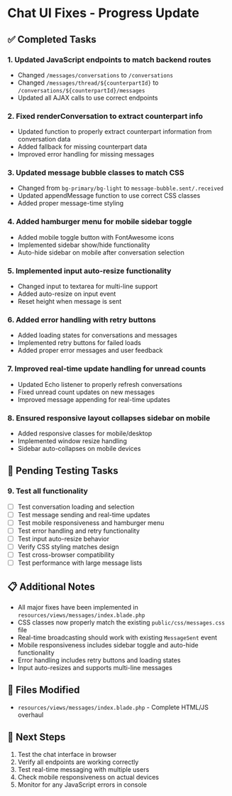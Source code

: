 # Chat UI Fixes - Progress Update

## ✅ Completed Tasks

### 1. Updated JavaScript endpoints to match backend routes
- Changed `/messages/conversations` to `/conversations`
- Changed `/messages/thread/${counterpartId}` to `/conversations/${counterpartId}/messages`
- Updated all AJAX calls to use correct endpoints

### 2. Fixed renderConversation to extract counterpart info
- Updated function to properly extract counterpart information from conversation data
- Added fallback for missing counterpart data
- Improved error handling for missing messages

### 3. Updated message bubble classes to match CSS
- Changed from `bg-primary/bg-light` to `message-bubble.sent/.received`
- Updated appendMessage function to use correct CSS classes
- Added proper message-time styling

### 4. Added hamburger menu for mobile sidebar toggle
- Added mobile toggle button with FontAwesome icons
- Implemented sidebar show/hide functionality
- Auto-hide sidebar on mobile after conversation selection

### 5. Implemented input auto-resize functionality
- Changed input to textarea for multi-line support
- Added auto-resize on input event
- Reset height when message is sent

### 6. Added error handling with retry buttons
- Added loading states for conversations and messages
- Implemented retry buttons for failed loads
- Added proper error messages and user feedback

### 7. Improved real-time update handling for unread counts
- Updated Echo listener to properly refresh conversations
- Fixed unread count updates on new messages
- Improved message appending for real-time updates

### 8. Ensured responsive layout collapses sidebar on mobile
- Added responsive classes for mobile/desktop
- Implemented window resize handling
- Sidebar auto-collapses on mobile devices

## 🧪 Pending Testing Tasks

### 9. Test all functionality
- [ ] Test conversation loading and selection
- [ ] Test message sending and real-time updates
- [ ] Test mobile responsiveness and hamburger menu
- [ ] Test error handling and retry functionality
- [ ] Test input auto-resize behavior
- [ ] Verify CSS styling matches design
- [ ] Test cross-browser compatibility
- [ ] Test performance with large message lists

## 📋 Additional Notes

- All major fixes have been implemented in `resources/views/messages/index.blade.php`
- CSS classes now properly match the existing `public/css/messages.css` file
- Real-time broadcasting should work with existing `MessageSent` event
- Mobile responsiveness includes sidebar toggle and auto-hide functionality
- Error handling includes retry buttons and loading states
- Input auto-resizes and supports multi-line messages

## 🔧 Files Modified

- `resources/views/messages/index.blade.php` - Complete HTML/JS overhaul

## 🎯 Next Steps

1. Test the chat interface in browser
2. Verify all endpoints are working correctly
3. Test real-time messaging with multiple users
4. Check mobile responsiveness on actual devices
5. Monitor for any JavaScript errors in console
